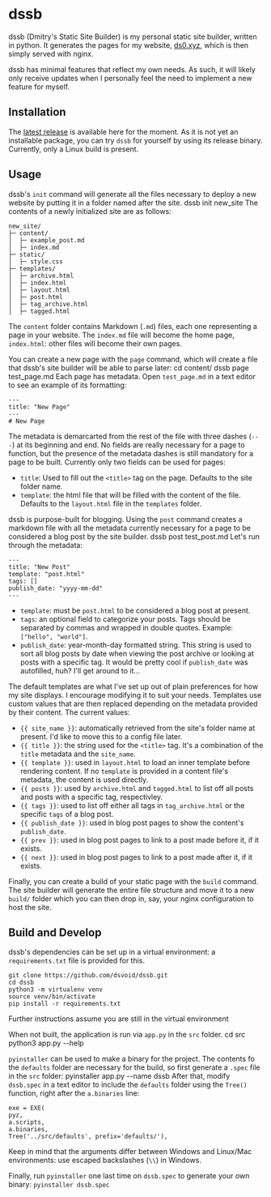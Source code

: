 # dssb
dssb (Dmitry's Static Site Builder) is my personal static site builder, written in python. It generates the pages for my website, [ds0.xyz](https://ds0.xyz), which is then simply served with nginx.

dssb has minimal features that reflect my own needs. As such, it will likely only receive updates when I personally feel the need to implement a new feature for myself.

## Installation
The [latest release](https://github.com/dsvoid/dssb/releases) is available here for the moment. As it is not yet an installable package, you can try `dssb` for yourself by using its release binary. Currently, only a Linux build is present.

## Usage
dssb's `init` command will generate all the files necessary to deploy a new website by putting it in a folder named after the site.
    dssb init new_site
The contents of a newly initialized site are as follows:
```
new_site/
├─ content/
│  ├─ example_post.md
│  ├─ index.md
├─ static/
│  ├─ style.css
├─ templates/
│  ├─ archive.html
│  ├─ index.html
│  ├─ layout.html
│  ├─ post.html
│  ├─ tag_archive.html
│  ├─ tagged.html
```
The `content` folder contains Markdown (`.md`) files, each one representing a page in your website. The `index.md` file will become the home page, `index.html`: other files will become their own pages.

You can create a new page with the `page` command, which will create a file that dssb's site builder will be able to parse later:
    cd content/
    dssb page test_page.md
Each page has metadata. Open `test_page.md` in a text editor to see an example of its formatting:
```
---
title: "New Page"
---
# New Page
```
The metadata is demarcarted from the rest of the file with three dashes (`---`) at its beginning and end. No fields are really necessary for a page to function, but the presence of the metadata dashes is still mandatory for a page to be built. Currently only two fields can be used for pages:
- `title`: Used to fill out the `<title>` tag on the page. Defaults to the site folder name.
- `template`: the html file that will be filled with the content of the file. Defaults to the `layout.html` file in the `templates` folder.

dssb is purpose-built for blogging. Using the `post` command creates a markdown file with all the metadata currently necessary for a page to be considered a blog post by the site builder.
    dssb post test_post.md
Let's run through the metadata:
```
---
title: "New Post"
template: "post.html"
tags: []
publish_date: "yyyy-mm-dd"
---
```
- `template`: must be `post.html` to be considered a blog post at present.
- `tags`: an optional field to categorize your posts. Tags should be separated by commas and wrapped in double quotes. Example: `["hello", "world"]`.
- `publish_date`: year-month-day formatted string. This string is used to sort all blog posts by date when viewing the post archive or looking at posts with a specific tag.
It would be pretty cool if `publish_date` was autofilled, huh? I'll get around to it...

The default templates are what I've set up out of plain preferences for how my site displays. I encourage modifying it to suit your needs. Templates use custom values that are then replaced depending on the metadata provided by their content. The current values:
- `{{ site_name }}`: automatically retrieved from the site's folder name at present. I'd like to move this to a config file later.
- `{{ title }}`: the string used for the `<title>` tag. It's a combination of the `title` metadata and the `site_name`.
- `{{ template }}`: used in `layout.html` to load an inner template before rendering content. If no `template` is provided in a content file's metadata, the content is used directly.
- `{{ posts }}`: used by `archive.html` and `tagged.html` to list off all posts and posts with a specific tag, respectivley.
- `{{ tags }}`: used to list off either all tags in `tag_archive.html` or the specific `tags` of a blog post.
- `{{ publish_date }}`: used in blog post pages to show the content's `publish_date`.
- `{{ prev }}`: used in blog post pages to link to a post made before it, if it exists.
- `{{ next }}`: used in blog post pages to link to a post made after it, if it exists.

Finally, you can create a build of your static page with the `build` command. The site builder will generate the entire file structure and move it to a new `build/` folder which you can then drop in, say, your nginx configuration to host the site.

## Build and Develop
dssb's dependencies can be set up in a virtual environment: a `requirements.txt` file is provided for this.
```
git clone https://github.com/dsvoid/dssb.git
cd dssb
python3 -m virtualenv venv
source venv/bin/activate
pip install -r requirements.txt
```
Further instructions assume you are still in the virtual environment

When not built, the application is run via `app.py` in the `src` folder.
    cd src
    python3 app.py --help

`pyinstaller` can be used to make a binary for the project. The contents fo the `defaults` folder are necessary for the build, so first generate a `.spec` file in the `src` folder:
    pyinstaller app.py --name dssb
After that, modify `dssb.spec` in a text editor to include the `defaults` folder using the `Tree()` function, right after the `a.binaries` line:
```
exe = EXE(
pyz,
a.scripts,
a.binaries,
Tree('../src/defaults', prefix='defaults/'),
```
Keep in mind that the arguments differ between Windows and Linux/Mac environments: use escaped backslashes (`\\`) in Windows.

Finally, run `pyinstaller` one last time on `dssb.spec` to generate your own binary:
```pyinstaller dssb.spec```
